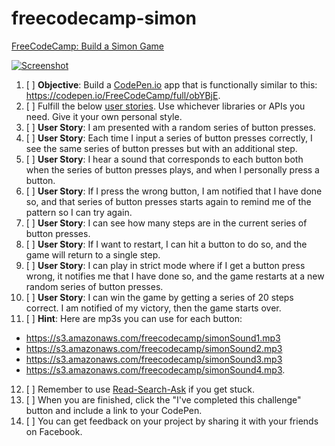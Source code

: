 # freecodecamp-simon
[FreeCodeCamp: Build a Simon Game](https://www.freecodecamp.org/challenges/build-a-simon-game)

[![Screenshot](https://i.imgur.com/qjDz67N.png)](https://codepen.io/Em-Ant/full/QbRyqq/)

1. [ ] **Objective**: Build a [CodePen.io](https://codepen.io/) app that is functionally similar to this: https://codepen.io/FreeCodeCamp/full/obYBjE.
2. [ ] Fulfill the below [user stories](https://en.wikipedia.org/wiki/User_story). Use whichever libraries or APIs you need. Give it your own personal style.
3. [ ] **User Story**: I am presented with a random series of button presses.
4. [ ] **User Story**: Each time I input a series of button presses correctly, I see the same series of button presses but with an additional step.
5. [ ] **User Story**: I hear a sound that corresponds to each button both when the series of button presses plays, and when I personally press a button.
6. [ ] **User Story**: If I press the wrong button, I am notified that I have done so, and that series of button presses starts again to remind me of the pattern so I can try again.
7. [ ] **User Story**: I can see how many steps are in the current series of button presses.
8. [ ] **User Story**: If I want to restart, I can hit a button to do so, and the game will return to a single step.
9. [ ] **User Story**: I can play in strict mode where if I get a button press wrong, it notifies me that I have done so, and the game restarts at a new random series of button presses.
10. [ ] **User Story**: I can win the game by getting a series of 20 steps correct. I am notified of my victory, then the game starts over.
11. [ ] **Hint**: Here are mp3s you can use for each button:
  - https://s3.amazonaws.com/freecodecamp/simonSound1.mp3
  - https://s3.amazonaws.com/freecodecamp/simonSound2.mp3
  - https://s3.amazonaws.com/freecodecamp/simonSound3.mp3
  - https://s3.amazonaws.com/freecodecamp/simonSound4.mp3.
12. [ ] Remember to use [Read-Search-Ask](https://forum.freecodecamp.org/t/how-to-get-help-when-you-are-stuck/19514) if you get stuck.
13. [ ] When you are finished, click the "I've completed this challenge" button and include a link to your CodePen.
14. [ ] You can get feedback on your project by sharing it with your friends on Facebook.
